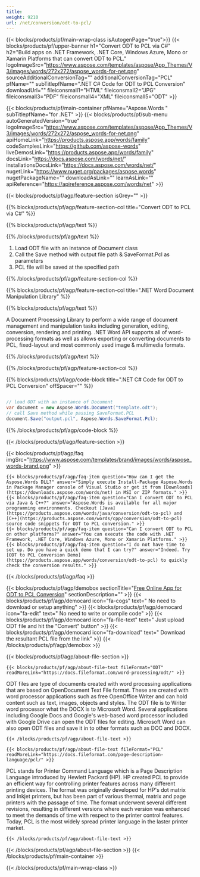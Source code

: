 ```yaml
---
title:  
weight: 9210
url: /net/conversion/odt-to-pcl/ 
---
```


{{< blocks/products/pf/main-wrap-class isAutogenPage="true">}}
{{< blocks/products/pf/upper-banner h1="Convert ODT to PCL via C#" h2="Build apps on .NET Framework, .NET Core, Windows Azure, Mono or Xamarin Platforms that can convert ODT to PCL." logoImageSrc="https://www.aspose.com/templates/aspose/App_Themes/V3/images/words/272x272/aspose_words-for-net.png" sourceAdditionalConversionTag="" additionalConversionTag="PCL" pfName="" subTitlepfName=".NET C# Code for ODT to PCL Conversion" downloadUrl="" fileiconsmall1="HTML" fileiconsmall2="JPG" fileiconsmall3="PDF" fileiconsmall4="XML" fileiconsmall5="ODT" >}}

{{< blocks/products/pf/main-container pfName="Aspose.Words " subTitlepfName="for .NET" >}}
{{< blocks/products/pf/sub-menu autoGeneratedVersion="true" logoImageSrc="https://www.aspose.com/templates/aspose/App_Themes/V3/images/words/272x272/aspose_words-for-net.png" apiHomeLink="https://products.aspose.app/words/family" codeSamplesLink="https://github.com/aspose-words" liveDemosLink="https://products.aspose.app/words/family" docsLink="https://docs.aspose.com/words/net/" installationsDocsLink="https://docs.aspose.com/words/net/" nugetLink="https://www.nuget.org/packages/aspose.words" nugetPackageName="" downloadAsLink="" learnAsLink="" apiReference="https://apireference.aspose.com/words/net" >}}

{{< blocks/products/pf/agp/feature-section isGrey="" >}}

{{% blocks/products/pf/agp/feature-section-col title="Convert ODT to PCL via C#" %}}

{{% blocks/products/pf/agp/text %}}

{{% /blocks/products/pf/agp/text %}}

1.  Load ODT file with an instance of Document class
1.  Call the Save method with output file path & SaveFormat.Pcl as parameters
1.  PCL file will be saved at the specified path

{{% /blocks/products/pf/agp/feature-section-col %}}

{{% blocks/products/pf/agp/feature-section-col title=".NET Word Document Manipulation Library" %}}

{{% blocks/products/pf/agp/text %}}

 A Document Processing Library to perform a wide range of document management and manipulation tasks including generation, editing, conversion, rendering and printing. .NET Word API supports all of word-processing formats as well as allows exporting or converting documents to PCL, fixed-layout and most commonly used image & multimedia formats.

{{% /blocks/products/pf/agp/text %}}

{{% /blocks/products/pf/agp/feature-section-col %}}

{{% blocks/products/pf/agp/code-block title=".NET C# Code for ODT to PCL Conversion" offSpacer="" %}}

```cs

// load ODT with an instance of Document
var document = new Aspose.Words.Document("template.odt");
// call Save method while passing SaveFormat.PCL
document.Save("output.pcl", Aspose.Words.SaveFormat.Pcl);

```

{{% /blocks/products/pf/agp/code-block %}}

{{< /blocks/products/pf/agp/feature-section >}}

{{< blocks/products/pf/agp/faq imgSrc="https://www.aspose.com/templates/brand/images/words/aspose_words-brand.png" >}}

    {{< blocks/products/pf/agp/faq-item question="How can I get the Aspose.Words DLL?" answer="Simply execute Install-Package Aspose.Words in Package Manager console of Visual Studio or get it from [Downloads](https://downloads.aspose.com/words/net) in MSI or ZIP formats." >}}
    {{< blocks/products/pf/agp/faq-item question="Can I convert ODT to PCL via Java & C++?" answer="Aspose.Words is available for all major programming environments. Checkout [Java](https://products.aspose.com/words/java/conversion/odt-to-pcl) and [C++](https://products.aspose.com/words/cpp/conversion/odt-to-pcl) source code snippets for ODT to PCL conversion." >}}
    {{< blocks/products/pf/agp/faq-item question="Can I convert ODT to PCL on other platforms?" answer="You can execute the code with .NET Framework, .NET Core, Windows Azure, Mono or Xamarin Platforms." >}}
    {{< blocks/products/pf/agp/faq-item question="I do not have time to set up. Do you have a quick demo that I can try?" answer="Indeed. Try [ODT to PCL Conversion Demo](https://products.aspose.app/words/conversion/odt-to-pcl) to quickly check the conversion results." >}}
 
{{< /blocks/products/pf/agp/faq >}}

{{< blocks/products/pf/agp/demobox sectionTitle="[Free Online App for ODT to PCL Conversion](https://products.aspose.app/words/conversion/odt-to-pcl)" sectionDescription="" >}}
        {{< blocks/products/pf/agp/democard icon="fa-cogs" text=" No need to download or setup anything" >}}
        {{< blocks/products/pf/agp/democard icon="fa-edit" text=" No need to write or compile code" >}}
        {{< blocks/products/pf/agp/democard icon="fa-file-text" text=" Just upload ODT file and hit the \"Convert\" button" >}}
        {{< blocks/products/pf/agp/democard icon="fa-download" text=" Download the resultant PCL file from the link" >}}
{{< /blocks/products/pf/agp/demobox >}}

{{< blocks/products/pf/agp/about-file-section >}}

    {{< blocks/products/pf/agp/about-file-text fileFormat="ODT" readMoreLink="https://docs.fileformat.com/word-processing/odt/" >}}
ODT files are type of documents created with word processing applications that are based on OpenDocument Text File format. These are created with word processor applications such as free OpenOffice Writer and can hold content such as text, images, objects and styles. The ODT file is to Writer word processor what the DOCX is to Microsoft Word. Several applications including Google Docs and Google's web-based word processor included with Google Drive can open the ODT files for editing. Microsoft Word can also open ODT files and save it in to other formats such as DOC and DOCX.

    {{< /blocks/products/pf/agp/about-file-text >}}

    {{< blocks/products/pf/agp/about-file-text fileFormat="PCL" readMoreLink="https://docs.fileformat.com/page-description-language/pcl/" >}}
PCL stands for Printer Command Language which is a Page Description Language introduced by Hewlett Packard (HP). HP created PCL to provide an efficient way for controlling printer features across many different printing devices. The format was originally developed for HP's dot matrix and Inkjet printers, but has been part of various thermal, matrix and page printers with the passage of time. The format underwent several different revisions, resulting in different versions where each version was enhanced to meet the demands of time with respect to the printer control features. Today, PCL is the most widely spread printer language in the laster printer market.

    {{< /blocks/products/pf/agp/about-file-text >}}

{{< /blocks/products/pf/agp/about-file-section >}}
{{< /blocks/products/pf/main-container >}}
    
{{< /blocks/products/pf/main-wrap-class >}}